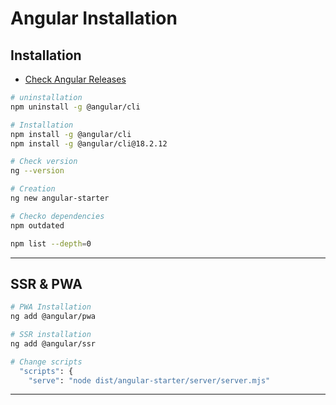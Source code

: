 
# Angular Installation

## Installation 

- [Check Angular Releases](https://github.com/angular/angular/releases)

```bash
# uninstallation
npm uninstall -g @angular/cli

# Installation
npm install -g @angular/cli
npm install -g @angular/cli@18.2.12

# Check version
ng --version

# Creation
ng new angular-starter

# Checko dependencies
npm outdated

npm list --depth=0

```
---


## SSR & PWA

```bash
# PWA Installation
ng add @angular/pwa

# SSR installation
ng add @angular/ssr

# Change scripts
  "scripts": {
    "serve": "node dist/angular-starter/server/server.mjs"

```
---

